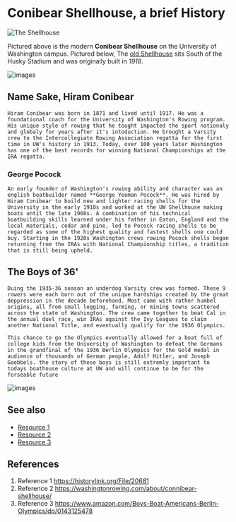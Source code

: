 <!-- 
{\rtf1\ansi\ansicpg1252\cocoartf2513
\cocoatextscaling0\cocoaplatform0{\fonttbl}
{\colortbl;\red255\green255\blue255;}
{\*\expandedcolortbl;;}
\margl1440\margr1440\vieww10800\viewh8400\viewkind0
}
-->

# Conibear Shellhouse, a brief History
![The Shellhouse](https://washingtonrowing.com/wp-content/uploads/2015/08/Miller-Hull-Photos-of-Boathouse-Credit-Nic-Lehoux-018-2-750x330.jpg)


Pictured above is the modern **Conibear Shellhouse** on the University of Washington campus. Pictured below, The [old Shellhouse](https://historylink.org/File/20681) sits South of the Husky Stadium and was originally built in *1918*.

![images](https://historylink.org/Content/Media/Photos/Large/university-of-washington-asuw-shell-house-union-bay-1923.jpg)


## Name Sake, Hiram Conibear
    Hiram Conibear was born in 1871 and lived until 1917. He was a foundational coach for the University of Washington's Rowing program. His unique style of rowing that he tought impacted the sport nationaly and globaly for years after it's intoduction. He brought a Varsity crew to the Intercollegiate Rowing Association regatta for the first time in UW's history in 1913. Today, over 100 years later Washington has one of the best records for winning National Championships at the IRA regatta.

### George Pocock
    An early founder of Washington's rowing ability and character was an english boatbuilder named **George Yeoman Pocock**. He was hired by Hiram Conibear to build new and lighter racing shells for the University in the early 1910s and worked at the UW Shellhouse making boats until the late 1960s. A combination of his technical boatbuilding skills learned under his father in Eaton, England and the local materials, cedar and pine, led to Pocock racing shells to be regarded as some of the highest quality and fastest shells one could buy. Starting in the 1920s Washington crews rowing Pocock shells began returning from the IRAs with National Championship titles, a tradition that is still being upheld.

## The Boys of 36'
    Duing the 1935-36 season an underdog Varsity crew was formed. These 9 rowers were each born out of the unique hardships created by the great deppression in the decade beforehand. Most came with rather humbel origins, all from small logging, farming, or mining towns scattered across the state of Washington. The crew came together to beat Cal in the annual duel race, win IRAs against the Ivy Leagues to claim another National Title, and eventually qualify for the 1936 Olympics.

    This chance to go the Olympics eventually allowed for a boat full of college kids from the University of Washington to defeat the Germans in the grandfinal of the 1936 Berlin Olympics for the Gold medal in audience of thousands of German people, Adolf Hitler, and Joseph Goebbels. the story of these boys is still extremly important to todays boathouse culture at UW and will continue to be for the forseable future



![images](https://d279m997dpfwgl.cloudfront.net/wp/2013/07/0704_1936-olympics.jpg)




## See also
- [Resource 1](https://www.wbur.org/hereandnow/2013/07/04/berlin-olympics-rowing)
- [Resource 2](https://www.amazon.com/Boys-Boat-Americans-Berlin-Olympics/dp/0143125478)
- [Resource 3](https://observer.com/2020/03/george-clooney-direct-boys-in-the-boat-mgm/)

## References
1. Reference 1 https://historylink.org/File/20681
2. Reference 2 https://washingtonrowing.com/about/connibear-shellhouse/
3. Reference 3 https://www.amazon.com/Boys-Boat-Americans-Berlin-Olympics/dp/0143125478